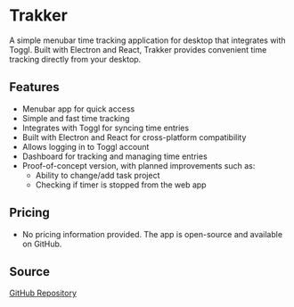 # Trakker

A simple menubar time tracking application for desktop that integrates with Toggl. Built with Electron and React, Trakker provides convenient time tracking directly from your desktop.

## Features
- Menubar app for quick access
- Simple and fast time tracking
- Integrates with Toggl for syncing time entries
- Built with Electron and React for cross-platform compatibility
- Allows logging in to Toggl account
- Dashboard for tracking and managing time entries
- Proof-of-concept version, with planned improvements such as:
  - Ability to change/add task project
  - Checking if timer is stopped from the web app

## Pricing
- No pricing information provided. The app is open-source and available on GitHub.

## Source
[GitHub Repository](https://github.com/emiprandi/trakker)
